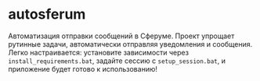 # autosferum
Автоматизация отправки сообщений в Сферуме. Проект упрощает рутинные задачи, автоматически отправляя уведомления и сообщения. Легко настраивается: установите зависимости через `install_requirements.bat`, задайте сессию с `setup_session.bat`, и приложение будет готово к использованию!
